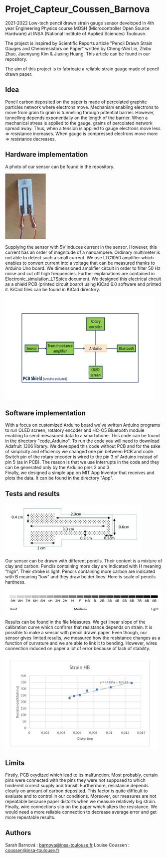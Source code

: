 # Projet_Capteur_Coussen_Barnova
 2021-2022
 Low-tech pencil drawn strain gauge sensor developed in 4th year Engineering Physics course MOSH (Microcontroller Open Source Hardware) at INSA (National Institute of Applied Sciences) Toulouse.

The project is inspired by Scientific Reports article "Pencil Drawn Strain Gauges and Chemiresistors on Paper" written by Cheng-Wei Lin, Zhibo Zhao, Jaemyung Kim & Jiaxing Huang. This article can be found in our repository.

The aim of this project is to fabricate a reliable strain gauge made of pencil drawn paper.

## Idea
Pencil carbon deposited on the paper is made of percolated graphite particles network where electrons move. Mechanism enabling electrons to move from grain to grain is tunnelling through potential barrier. However, tunnelling depends exponentially on the length of the barrier. When a mechanical stress is applied to the gauge, grains of percolated network spread away. Thus, when a tension is applied to gauge electrons move less => resistance increases. When gauge is compressed electrons move more => resistance decreases.

## Hardware implementation
A photo of our sensor can be found in the repository.

<img src="https://github.com/MOSH-Insa-Toulouse/Projet_Capteur_Coussen_Barnova/blob/main/Sensor.jpeg" width="130" height="210">

Supplying the sensor with 5V induces current in the sensor. However, this current has an order of magnitude of a nanoampere. Ordinary multimeter is not able to detect such a small current. We use LTC1050 amplifier which enables to convert current into a voltage that can be measured thanks to Arduino Uno board.
We dimensioned amplifier circuit in order to filter 50 Hz noise and cut off high frequencies. Further explanations are contained in Electronic_simulation_LTSpice document.
We designed this electrical circuit as a shield PCB (printed circuit board) using KiCad 6.0 software and printed it. KiCad files can be found in KiCad directory.

<img src="https://github.com/MOSH-Insa-Toulouse/Projet_Capteur_Coussen_Barnova/blob/main/Scheme_PCB.jpg?raw=true" width="480" height="330">

## Software implementation
With a focus on customized Arduino board we've written Arduino programs to run OLED screen, rotatory encoder and HC-O5 Bluetooth module enabling to send mesasured data to a smartphone. This code can be found in the directory "code_Arduino". To run the code you will need to download Adafruit_1306 library.
We developed this code without PCB and for the sake of simplicity and efficiency we changed one pin between PCB and code. Switch pin of the rotary encoder is wired to the pin 3 of Arduino instead of pin 5 (as in PCB). The reason is that we use Interrupts in the code and they can be generated only by the Arduino pins 2 and 3.  
Finally, we designed a simple app on MIT App Inventor that receives and plots the data. It can be found in the directory "App".

## Tests and results

<img src="https://github.com/MOSH-Insa-Toulouse/Projet_Capteur_Coussen_Barnova/blob/main/Sensor_dimensions.jpeg?raw=true" width="440" height="160">

Our sensor can be drawn with different pencils. Their content is a mixture of clay and carbon. Pencils containing more clay are indicated with H meaning "high". Their stroke is light. Pencils containing more carbon are indicated with B meaning "low" and they draw bolder lines. Here is scale of pencils hardness.


<img src="https://github.com/MOSH-Insa-Toulouse/Projet_Capteur_Coussen_Barnova/blob/main/Pencil_hardness_scale.png?raw=true" width="550" height="80">

Results can be found in the file Measures. We get linear slope of the calibration curve which confirms that resistance depends on strain. It is possible to make a sensor with pencil drawn paper. Even though, our sensor gives limited results, we measured how the resistance changes as a function of curvature and we are able to link it to bending. However, wires connection induced on paper a lot of error because of lack of stability.

<img src="https://github.com/MOSH-Insa-Toulouse/Projet_Capteur_Coussen_Barnova/blob/main/Result_HB.jpeg?raw=true" width="490" height="300">


## Limits 
Firstly, PCB oxydized which lead to its malfunction. Most probably, certain pins were connected with the pins they were not supposed to which hindered correct supply and transit.
Furthermore, resistance depends clearly on amount of carbon deposited. This factor is quite difficult to evaluate and to control in our conditions.
Moreover, our measures are not repeatable because paper distorts when we measure relatively big strain. 
Finally, wire connections slip on the paper which alters the resistance. We would need a more reliable connection to decrease average error and get more repeatable results.

## Authors
Sarah Barnová : barnova@insa-toulouse.fr
Louise Coussen : coussen@insa-toulouse.fr
